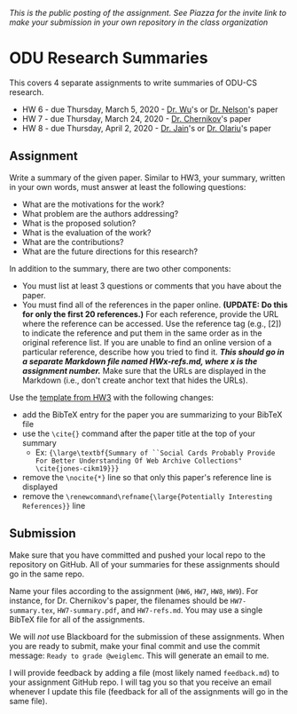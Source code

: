 *This is the public posting of the assignment. See Piazza for the invite link to make your submission in your own repository in the class organization*

# ODU Research Summaries

This covers 4 separate assignments to write summaries of ODU-CS research.  

* HW 6 - due Thursday, March 5, 2020 - [Dr. Wu](https://www.cs.odu.edu/~jwu/)'s or [Dr. Nelson](https://www.cs.odu.edu/~mln/)'s paper
* HW 7 - due Thursday, March 24, 2020 - [Dr. Chernikov](https://www.cs.odu.edu/~achernik/)'s paper
* HW 8 - due Thursday, April 2, 2020 - [Dr. Jain](https://www.cs.odu.edu/~jain/)'s or [Dr. Olariu](https://www.cs.odu.edu/~olariu/)'s paper

## Assignment

Write a summary of the given paper.  Similar to HW3, your summary, written in your own words, must answer at least the following questions:

* What are the motivations for the work?
* What problem are the authors addressing?
* What is the proposed solution?
* What is the evaluation of the work?
* What are the contributions?
* What are the future directions for this research?

In addition to the summary, there are two other components:
* You must list at least 3 questions or comments that you have about the paper. 
* You must find all of the references in the paper online. **(UPDATE: Do this for only the first 20 references.)** For each reference, provide the URL where the reference can be accessed.  Use the reference tag (e.g., [2]) to indicate the reference and put them in the same order as in the original reference list. If you are unable to find an online version of a particular reference, describe how you tried to find it. ***This should go in a separate Markdown file named HWx-refs.md, where x is the assignment number.*** Make sure that the URLs are displayed in the Markdown (i.e., don't create anchor text that hides the URLs).

Use the [template from HW3](https://www.overleaf.com/read/btrdddtcqfyb) with the following changes:
* add the BibTeX entry for the paper you are summarizing to your BibTeX file
* use the `\cite{}` command after the paper title at the top of your summary
  * Ex: `{\large\textbf{Summary of ``Social Cards Probably Provide For Better Understanding Of Web Archive Collections" \cite{jones-cikm19}}}`
* remove the `\nocite{*}` line so that only this paper's reference line is displayed
* remove the `\renewcommand\refname{\large{Potentially Interesting References}}` line

## Submission

Make sure that you have committed and pushed your local repo to the repository on GitHub.  All of your summaries for these assignments should go in the same repo. 

Name your files according to the assignment (`HW6`, `HW7`, `HW8`, `HW9`).  For instance, for Dr. Chernikov's paper, the filenames should be `HW7-summary.tex`, `HW7-summary.pdf`, and `HW7-refs.md`.  You may use a single BibTeX file for all of the assignments.

We will *not* use Blackboard for the submission of these assignments.  When you are ready to submit, make your final commit and use the commit message: `Ready to grade @weiglemc`. This will generate an email to me.

I will provide feedback by adding a file (most likely named `feedback.md`) to your assignment GitHub repo. I will tag you so that you receive an email whenever I update this file (feedback for all of the assignments will go in the same file). 
